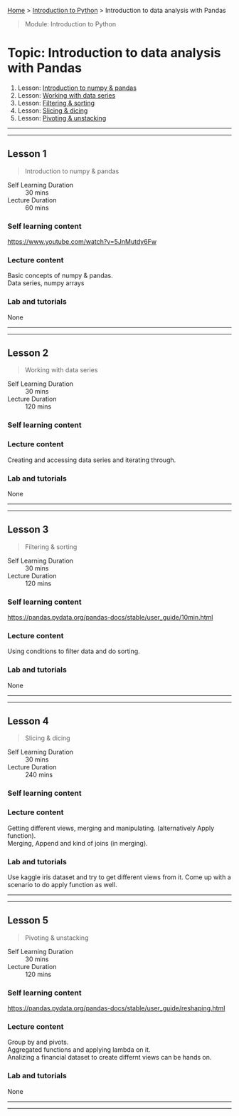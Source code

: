 [Home](../README.md) > [Introduction to Python](./README.md) > Introduction to data analysis with Pandas

> Module: Introduction to Python

# Topic: Introduction to data analysis with Pandas

1. Lesson: [Introduction to numpy & pandas](#lesson-1)
1. Lesson: [Working with data series](#lesson-2)
1. Lesson: [Filtering & sorting](#lesson-3)
1. Lesson: [Slicing & dicing](#lesson-4)
1. Lesson: [Pivoting & unstacking](#lesson-5)

---

---

## Lesson 1

> Introduction to numpy & pandas

<dl>
<dt>Self Learning Duration</dt>
<dd>30 mins</dd>
<dt>Lecture Duration</dt>
<dd>60 mins</dd>
</dl>

### Self learning content

https://www.youtube.com/watch?v=5JnMutdy6Fw

### Lecture content

Basic concepts of numpy & pandas.  
Data series, numpy arrays

### Lab and tutorials

None

---

---

## Lesson 2

> Working with data series

<dl>
<dt>Self Learning Duration</dt>
<dd>30 mins</dd>
<dt>Lecture Duration</dt>
<dd>120 mins</dd>
</dl>

### Self learning content


### Lecture content

Creating and accessing data series and iterating through.

### Lab and tutorials

None

---

---

## Lesson 3

> Filtering & sorting

<dl>
<dt>Self Learning Duration</dt>
<dd>30 mins</dd>
<dt>Lecture Duration</dt>
<dd>120 mins</dd>
</dl>

### Self learning content

https://pandas.pydata.org/pandas-docs/stable/user_guide/10min.html

### Lecture content

Using conditions to filter data and do sorting.

### Lab and tutorials

None

---

---

## Lesson 4

> Slicing & dicing

<dl>
<dt>Self Learning Duration</dt>
<dd>30 mins</dd>
<dt>Lecture Duration</dt>
<dd>240 mins</dd>
</dl>

### Self learning content


### Lecture content

Getting different views, merging and manipulating. (alternatively Apply function).  
Merging, Append and kind of joins (in merging).

### Lab and tutorials

Use kaggle iris dataset and try to get different views from it. Come up with a scenario to do apply function as well.

---

---

## Lesson 5

> Pivoting & unstacking

<dl>
<dt>Self Learning Duration</dt>
<dd>30 mins</dd>
<dt>Lecture Duration</dt>
<dd>120 mins</dd>
</dl>

### Self learning content

https://pandas.pydata.org/pandas-docs/stable/user_guide/reshaping.html

### Lecture content

Group by and pivots.  
Aggregated functions and applying lambda on it.  
Analizing a financial dataset to create differnt views can be hands on.

### Lab and tutorials

None

---

---
